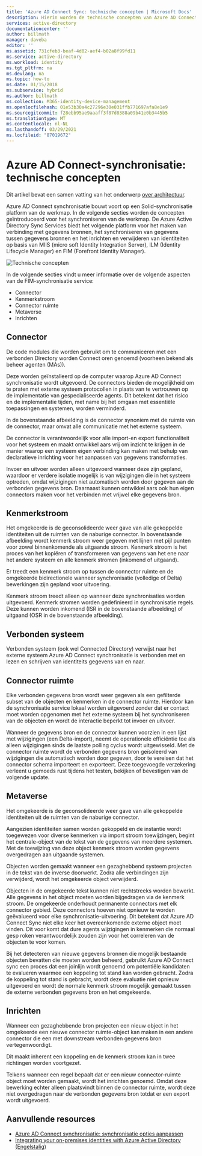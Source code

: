 ```yaml
---
title: 'Azure AD Connect Sync: technische concepten | Microsoft Docs'
description: Hierin worden de technische concepten van Azure AD Connect Sync beschreven.
services: active-directory
documentationcenter: ''
author: billmath
manager: daveba
editor: ''
ms.assetid: 731cfeb3-beaf-4d02-aef4-b02a8f99fd11
ms.service: active-directory
ms.workload: identity
ms.tgt_pltfrm: na
ms.devlang: na
ms.topic: how-to
ms.date: 01/15/2018
ms.subservice: hybrid
ms.author: billmath
ms.collection: M365-identity-device-management
ms.openlocfilehash: 01e53b30a4c27296e30e031ffb771697afa8e1e9
ms.sourcegitcommit: f28ebb95ae9aaaff3f87d8388a09b41e0b3445b5
ms.translationtype: MT
ms.contentlocale: nl-NL
ms.lasthandoff: 03/29/2021
ms.locfileid: "87019672"
---
```

# <a name="azure-ad-connect-sync-technical-concepts"></a>Azure AD Connect-synchronisatie: technische concepten
Dit artikel bevat een samen vatting van het onderwerp [over architectuur](how-to-connect-sync-technical-concepts.md).

Azure AD Connect synchronisatie bouwt voort op een Solid-synchronisatie platform van de werkmap.
In de volgende secties worden de concepten geïntroduceerd voor het synchroniseren van de werkmap.
De Azure Active Directory Sync Services biedt het volgende platform voor het maken van verbinding met gegevens bronnen, het synchroniseren van gegevens tussen gegevens bronnen en het inrichten en verwijderen van identiteiten op basis van MIIS (micro soft Identity Integration Server), ILM (Identity Lifecycle Manager) en FIM (Forefront Identity Manager).

![Technische concepten](./media/how-to-connect-sync-technical-concepts/scenario.png)

In de volgende secties vindt u meer informatie over de volgende aspecten van de FIM-synchronisatie service:

* Connector
* Kenmerkstroom
* Connector ruimte
* Metaverse
* Inrichten

## <a name="connector"></a>Connector
De code modules die worden gebruikt om te communiceren met een verbonden Directory worden Connect oren genoemd (voorheen bekend als beheer agenten (MAs)).

Deze worden geïnstalleerd op de computer waarop Azure AD Connect synchronisatie wordt uitgevoerd. De connectors bieden de mogelijkheid om te praten met externe systeem protocollen in plaats van te vertrouwen op de implementatie van gespecialiseerde agents. Dit betekent dat het risico en de implementatie tijden, met name bij het omgaan met essentiële toepassingen en systemen, worden verminderd.

In de bovenstaande afbeelding is de connector synoniem met de ruimte van de connector, maar omvat alle communicatie met het externe systeem.

De connector is verantwoordelijk voor alle import-en export functionaliteit voor het systeem en maakt ontwikkel aars vrij om inzicht te krijgen in de manier waarop een systeem eigen verbinding kan maken met behulp van declaratieve inrichting voor het aanpassen van gegevens transformaties.

Invoer en uitvoer worden alleen uitgevoerd wanneer deze zijn gepland, waardoor er verdere isolatie mogelijk is van wijzigingen die in het systeem optreden, omdat wijzigingen niet automatisch worden door gegeven aan de verbonden gegevens bron. Daarnaast kunnen ontwikkel aars ook hun eigen connectors maken voor het verbinden met vrijwel elke gegevens bron.

## <a name="attribute-flow"></a>Kenmerkstroom
Het omgekeerde is de geconsolideerde weer gave van alle gekoppelde identiteiten uit de ruimten van de naburige connector. In bovenstaande afbeelding wordt kenmerk stroom weer gegeven met lijnen met pijl punten voor zowel binnenkomende als uitgaande stroom. Kenmerk stroom is het proces van het kopiëren of transformeren van gegevens van het ene naar het andere systeem en alle kenmerk stromen (inkomend of uitgaand).

Er treedt een kenmerk stroom op tussen de connector ruimte en de omgekeerde bidirectionele wanneer synchronisatie (volledige of Delta) bewerkingen zijn gepland voor uitvoering.

Kenmerk stroom treedt alleen op wanneer deze synchronisaties worden uitgevoerd. Kenmerk stromen worden gedefinieerd in synchronisatie regels. Deze kunnen worden inkomend (ISR in de bovenstaande afbeelding) of uitgaand (OSR in de bovenstaande afbeelding).

## <a name="connected-system"></a>Verbonden systeem
Verbonden systeem (ook wel Connected Directory) verwijst naar het externe systeem Azure AD Connect synchronisatie is verbonden met en lezen en schrijven van identiteits gegevens van en naar.

## <a name="connector-space"></a>Connector ruimte
Elke verbonden gegevens bron wordt weer gegeven als een gefilterde subset van de objecten en kenmerken in de connector ruimte.
Hierdoor kan de synchronisatie service lokaal worden uitgevoerd zonder dat er contact moet worden opgenomen met het externe systeem bij het synchroniseren van de objecten en wordt de interactie beperkt tot invoer en uitvoer.

Wanneer de gegevens bron en de connector kunnen voorzien in een lijst met wijzigingen (een Delta-import), neemt de operationele efficiëntie toe als alleen wijzigingen sinds de laatste polling cyclus wordt uitgewisseld. Met de connector ruimte wordt de verbonden gegevens bron geïsoleerd van wijzigingen die automatisch worden door gegeven, door te vereisen dat het connector schema importeert en exporteert. Deze toegevoegde verzekering verleent u gemoeds rust tijdens het testen, bekijken of bevestigen van de volgende update.

## <a name="metaverse"></a>Metaverse
Het omgekeerde is de geconsolideerde weer gave van alle gekoppelde identiteiten uit de ruimten van de naburige connector.

Aangezien identiteiten samen worden gekoppeld en de instantie wordt toegewezen voor diverse kenmerken via import stroom toewijzingen, begint het centrale-object van de tekst van de gegevens van meerdere systemen. Met de toewijzing van deze object kenmerk stroom worden gegevens overgedragen aan uitgaande systemen.

Objecten worden gemaakt wanneer een gezaghebbend systeem projecten in de tekst van de inverse doorwerkt. Zodra alle verbindingen zijn verwijderd, wordt het omgekeerde object verwijderd.

Objecten in de omgekeerde tekst kunnen niet rechtstreeks worden bewerkt. Alle gegevens in het object moeten worden bijgedragen via de kenmerk stroom. De omgekeerde onderhoudt permanente connectors met elk connector gebied. Deze connectors hoeven niet opnieuw te worden geëvalueerd voor elke synchronisatie-uitvoering. Dit betekent dat Azure AD Connect Sync niet elke keer het overeenkomende externe object moet vinden. Dit voor komt dat dure agents wijzigingen in kenmerken die normaal gesp roken verantwoordelijk zouden zijn voor het correleren van de objecten te voor komen.

Bij het detecteren van nieuwe gegevens bronnen die mogelijk bestaande objecten bevatten die moeten worden beheerd, gebruikt Azure AD Connect sync een proces dat een joinlijn wordt genoemd om potentiële kandidaten te evalueren waarmee een koppeling tot stand kan worden gebracht.
Zodra de koppeling tot stand is gebracht, wordt deze evaluatie niet opnieuw uitgevoerd en wordt de normale kenmerk stroom mogelijk gemaakt tussen de externe verbonden gegevens bron en het omgekeerde.

## <a name="provisioning"></a>Inrichten
Wanneer een gezaghebbende bron projecten een nieuw object in het omgekeerde een nieuwe connector ruimte-object kan maken in een andere connector die een met downstream verbonden gegevens bron vertegenwoordigt.

Dit maakt inherent een koppeling en de kenmerk stroom kan in twee richtingen worden voortgezet.

Telkens wanneer een regel bepaalt dat er een nieuw connector-ruimte object moet worden gemaakt, wordt het inrichten genoemd. Omdat deze bewerking echter alleen plaatsvindt binnen de connector ruimte, wordt deze niet overgedragen naar de verbonden gegevens bron totdat er een export wordt uitgevoerd.

## <a name="additional-resources"></a>Aanvullende resources
* [Azure AD Connect synchronisatie: synchronisatie opties aanpassen](how-to-connect-sync-whatis.md)
* [Integrating your on-premises identities with Azure Active Directory (Engelstalig)](whatis-hybrid-identity.md)

<!--Image references-->
[1]: ./media/active-directory-aadsync-technical-concepts/ic750598.png
